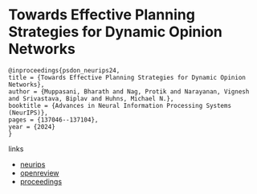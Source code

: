 # Towards Effective Planning Strategies for Dynamic Opinion Networks

```
@inproceedings{psdon_neurips24,
title = {Towards Effective Planning Strategies for Dynamic Opinion Networks},
author = {Muppasani, Bharath and Nag, Protik and Narayanan, Vignesh and Srivastava, Biplav and Huhns, Michael N.},
booktitle = {Advances in Neural Information Processing Systems (NeurIPS)},
pages = {137046--137104},
year = {2024}
}
```

links
- [neurips](https://nips.cc/Conferences/2024/Schedule?showEvent=95585)
- [openreview](https://openreview.net/forum?id=LYivxMp5es)
- [proceedings](https://papers.nips.cc//paper_files/paper/2024/hash/f7b1906009df59a3a5b186c3b87f89ab-Abstract-Conference.html)
